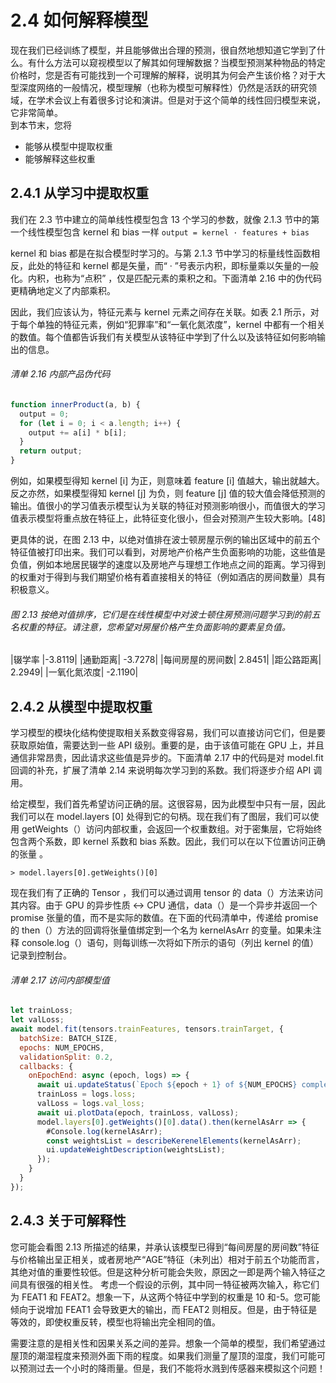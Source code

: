 # 2.4 如何解释模型

现在我们已经训练了模型，并且能够做出合理的预测，很自然地想知道它学到了什么。有什么方法可以窥视模型以了解其如何理解数据？当模型预测某种物品的特定价格时，您是否有可能找到一个可理解的解释，说明其为何会产生该价格？对于大型深度网络的一般情况，模型理解（也称为模型可解释性）仍然是活跃的研究领域，在学术会议上有着很多讨论和演讲。但是对于这个简单的线性回归模型来说，它非常简单。  
到本节末，您将

- 能够从模型中提取权重
- 能够解释这些权重

## 2.4.1 从学习中提取权重

我们在 2.3 节中建立的简单线性模型包含 13 个学习的参数，就像 2.1.3 节中的第一个线性模型包含 kernel 和 bias 一样
`output = kernel · features + bias`

kernel 和 bias 都是在拟合模型时学习的。与第 2.1.3 节中学习的标量线性函数相反，此处的特征和 kernel 都是矢量，而“ · ”号表示内积，即标量乘以矢量的一般化。内积，也称为“点积” ，仅是匹配元素的乘积之和。下面清单 2.16 中的伪代码更精确地定义了内部乘积。

因此，我们应该认为，特征元素与 kernel 元素之间存在关联。如表 2.1 所示，对于每个单独的特征元素，例如“犯罪率”和“一氧化氮浓度”，kernel 中都有一个相关的数值。每个值都告诉我们有关模型从该特征中学到了什么以及该特征如何影响输出的信息。

###### 清单 2.16 内部产品伪代码

```js
function innerProduct(a, b) {
  output = 0;
  for (let i = 0; i < a.length; i++) {
    output += a[i] * b[i];
  }
  return output;
}
```

例如，如果模型得知 kernel [i] 为正，则意味着 feature [i] 值越大，输出就越大。反之亦然，如果模型得知 kernel [j] 为负，则 feature [j] 值的较大值会降低预测的输出。值很小的学习值表示模型认为关联的特征对预测影响很小，而值很大的学习值表示模型将重点放在特征上，此特征变化很小，但会对预测产生较大影响。[48]

更具体的说，在图 2.13 中，以绝对值排在波士顿房屋示例的输出区域中的前五个特征值被打印出来。我们可以看到，对房地产价格产生负面影响的功能，这些值是负值，例如本地居民辍学的速度以及房地产与理想工作地点之间的距离。学习得到的权重对于得到与我们期望价格有着直接相关的特征（例如酒店的房间数量）具有积极意义。

###### 图 2.13 按绝对值排序，它们是在线性模型中对波士顿住房预测问题学习到的前五名权重的特征。请注意，您希望对房屋价格产生负面影响的要素呈负值。

|辍学率 |-3.8119|
|通勤距离| -3.7278|
|每间房屋的房间数| 2.8451|
|距公路距离| 2.2949|
|一氧化氮浓度| -2.1190|

## 2.4.2 从模型中提取权重

学习模型的模块化结构使提取相关系数变得容易，我们可以直接访问它们，但是要获取原始值，需要达到一些 API 级别。重要的是，由于该值可能在 GPU 上，并且通信非常昂贵，因此请求这些值是异步的。下面清单 2.17 中的代码是对 model.fit 回调的补充，扩展了清单 2.14 来说明每次学习到的系数。我们将逐步介绍 API 调用。

给定模型，我们首先希望访问正确的层。这很容易，因为此模型中只有一层，因此我们可以在 model.layers [0] 处得到它的句柄。现在我们有了图层，我们可以使用 getWeights（）访问内部权重，会返回一个权重数组。对于密集层，它将始终包含两个系数，即 kernel 系数和 bias 系数。因此，我们可以在以下位置访问正确的张量 。

`> model.layers[0].getWeights()[0]`

现在我们有了正确的 Tensor ，我们可以通过调用 tensor 的 data（）方法来访问其内容。由于 GPU 的异步性质 ↔ CPU 通信，data（）是一个异步并返回一个 promise 张量的值，而不是实际的数值。在下面的代码清单中，传递给 promise 的 then（）方法的回调将张量值绑定到一个名为 kernelAsArr 的变量。如果未注释 console.log（）语句，则每训练一次将如下所示的语句（列出 kernel 的值）记录到控制台。

###### 清单 2.17 访问内部模型值

```js
let trainLoss;
let valLoss;
await model.fit(tensors.trainFeatures, tensors.trainTarget, {
  batchSize: BATCH_SIZE,
  epochs: NUM_EPOCHS,
  validationSplit: 0.2,
  callbacks: {
    onEpochEnd: async (epoch, logs) => {
      await ui.updateStatus(`Epoch ${epoch + 1} of ${NUM_EPOCHS} completed.`);
      trainLoss = logs.loss;
      valLoss = logs.val_loss;
      await ui.plotData(epoch, trainLoss, valLoss);
      model.layers[0].getWeights()[0].data().then(kernelAsArr => {
        #Console.log(kernelAsArr);
        const weightsList = describeKerenelElements(kernelAsArr);
        ui.updateWeightDescription(weightsList);
      });
    }
  }
});
```

## 2.4.3 关于可解释性

您可能会看图 2.13 所描述的结果，并承认该模型已得到“每间房屋的房间数”特征与价格输出呈正相关，或者房地产“AGE”特征（未列出）相对于前五个功能而言，其绝对值的重要性较低。但是这种分析可能会失败，原因之一即是两个输入特征之间具有很强的相关性。
考虑一个假设的示例，其中同一特征被两次输入，称它们为 FEAT1 和 FEAT2。想象一下，从这两个特征中学到的权重是 10 和-5。您可能倾向于说增加 FEAT1 会导致更大的输出，而 FEAT2 则相反。但是，由于特征是等效的，即使权重反转，模型也将输出完全相同的值。

需要注意的是相关性和因果关系之间的差异。想象一个简单的模型，我们希望通过屋顶的潮湿程度来预测外面下雨的程度。如果我们测量了屋顶的湿度，我们可能可以预测过去一个小时的降雨量。但是，我们不能将水溅到传感器来模拟这个问题！
